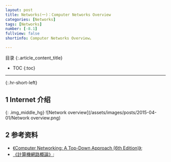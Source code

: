 ```yaml
---
layout: post
title: Networks(一)：Computer Networks Overview
categories: [Networks]
tags: [Networks]
number: [-8.1]
fullview: false
shortinfo: Computer Networks Overview。

---
```

目录
{:.article_content_title}


* TOC
{:toc}

---
{:.hr-short-left}

## 1 Internet 介绍 ##

{: .img_middle_hg}
![Network overview](/assets/images/posts/2015-04-01/Network overview.png)

## 2 参考资料 ##

- [《Computer Networking: A Top-Down Approach (6th Edition)》](https://www.amazon.com/Computer-Networking-Top-Down-Approach-6th/dp/0132856204);
- [《計算機網路概論》](http://ocw.nthu.edu.tw/ocw/index.php?page=course&cid=13&);






